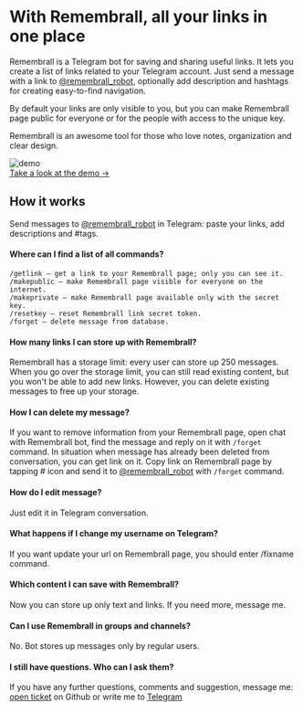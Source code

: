 # With Remembrall, all your links in one place

Remembrall is a Telegram bot for saving and sharing useful links. It lets you create a list of links related to your Telegram account. Just send a message with a link to [@remembrall_robot](https://t.me/remembrall_robot), optionally add description and hashtags for creating easy-to-find navigation. 

By default your links are only visible to you, but you can make Remembrall page public for everyone or for the people with access to the unique key. 

Remembrall is an awesome tool for those who love notes, organization and clear design. 

![demo](https://user-images.githubusercontent.com/454185/67796573-dc615600-fab2-11e9-9ddb-5c6b40ef73f3.png)
   
[Take a look at the demo →](https://remembrall.app/temenkova)


## How it works 

Send messages to [@remembrall_robot](https://t.me/remembrall_robot) in Telegram: paste your links, add descriptions and #tags. 

#### Where can I find a list of all commands?

```
/getlink — get a link to your Remembrall page; only you can see it.  
/makepublic — make Remembrall page visible for everyone on the internet. 
/makeprivate — make Remembrall page available only with the secret key.  
/resetkey — reset Remembrall link secret token.
/forget — delete message from database.
```
 
#### How many links I can store up with Remembrall?

Remembrall has a storage limit: every user can store up 250 messages. When you go over the storage limit, you can still read existing content, but you won't be able to add new links. However, you can delete existing messages to free up your storage.

#### How I can delete my message? 

If you want to remove information from your Remembrall page, open chat with Remembrall bot, find the message and reply on it with `/forget` command. In situation when message has already been deleted from conversation, you can get link on it. Copy link on Remembrall page by tapping # icon and send it to [@remembrall_robot](https://t.me/remembrall_robot) with `/forget` command.

#### How do I edit message? 

Just edit it in Telegram conversation. 

#### What happens if I change my username on Telegram?

If you want update your url on Remembrall page, you should enter /fixname command.

#### Which content I can save with Remembrall? 

Now you can store up only text and links. If you need more, message me.

#### Can I use Remembrall in groups and channels?

No. Bot stores up messages only by regular users.

#### I still have questions. Who can I ask them?
If you have any further questions, comments and suggestion, message me: [open ticket](https://github.com/antonlukin/remembrall/issues/new) on Github or write me to [Telegram](https://t.me/lukin)
